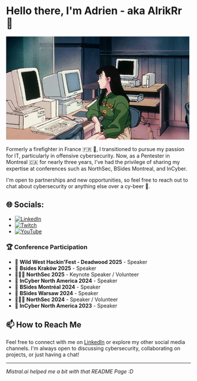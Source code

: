 

# Hello there, I'm Adrien - aka AlrikRr 👋

![Gif](/assets/anime.gif)

Formerly a firefighter in France 🇫🇷 🚒, I transitioned to pursue my passion for IT, particularly in offensive cybersecurity. Now, as a Pentester in Montreal 🇨🇦 for nearly three years, I've had the privilege of sharing my expertise at conferences such as NorthSec, BSides Montreal, and InCyber.

I'm open to partnerships and new opportunities, so feel free to reach out to chat about cybersecurity or anything else over a cy-beer 🍻.


## 🌐 Socials:

- [![LinkedIn](https://img.shields.io/badge/LinkedIn-%230077B5.svg?logo=linkedin&logoColor=white)](https://linkedin.com/in/adrien-lasalle)
- [![Twitch](https://img.shields.io/badge/Twitch-%239146FF.svg?logo=Twitch&logoColor=white)](https://twitch.tv/AlrikRr)
- [![YouTube](https://img.shields.io/badge/YouTube-%23FF0000.svg?logo=YouTube&logoColor=white)](https://youtube.com/@alrikrr)

<a rel="me" href="https://infosec.exchange/@AlrikRr"></a>

<h3>🏆 Conference Participation</h3> <ul> <li>🎤 <strong>Wild West Hackin'Fest - Deadwood 2025</strong> - Speaker</li> <li>🎤 <strong>Bsides Kraków 2025</strong> - Speaker</li> <li>🎤🧙‍♂️ <strong>NorthSec 2025</strong> - Keynote Speaker / Volunteer</li> <li>🎤 <strong>InCyber North America 2024</strong> - Speaker</li> <li>🎤 <strong>BSides Montréal 2024</strong> - Speaker</li> <li>🎤 <strong>BSides Warsaw 2024</strong> - Speaker</li> <li>🎤🧙‍♂️ <strong>NorthSec 2024</strong> - Speaker / Volunteer</li> <li>🎤 <strong>InCyber North America 2023</strong> - Speaker</li> </ul>

## 📫 How to Reach Me

Feel free to connect with me on [LinkedIn](https://linkedin.com/in/adrien-lasalle) or explore my other social media channels. I'm always open to discussing cybersecurity, collaborating on projects, or just having a chat!

--- 

*Mistral.ai helped me a bit with that README Page :D*
